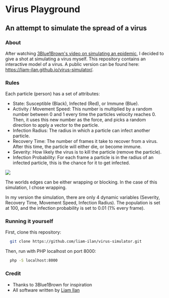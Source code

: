 # Virus Playground
## An attempt to simulate the spread of a virus

### About
After watching [3Blue1Brown's video on simulating an epidemic](https://youtu.be/gxAaO2rsdIs), I decided to give a shot at simulating a virus myself. This repository contains an interactive model of a virus. A public version can be found here: https://liam-ilan.github.io/virus-simulator/.

### Rules
Each particle (person) has a set of attributes:
- State: Susceptible (Black), Infected (Red), or Immune (Blue).
- Activity / Movement Speed: This number is multiplied by a random number between 0 and 1 every time the particles velocity reaches 0. Then, it uses this new number as the force, and picks a random direction to apply a vector to the particle.
- Infection Radius: The radius in which a particle can infect another particle.
- Recovery Time: The number of frames it take to recover from a virus. After this time, the particle will either die, or become immune.
- Severity: How likely the virus is to kill the particle (remove the particle).
- Infection Probability: For each frame a particle is in the radius of an infected particle, this is the chance for it to get infected.

![](./demo.gif)

The worlds edges can be either wrapping or blocking. In the case of this simulation, I chose wrapping.

In my version the simulation, there are only 4 dynamic variables (Severity, Recovery Time, Movement Speed, Infection Radius). The population is set at 100, and the infection probability is set to 0.01 (1% every frame).

### Running it yourself
First, clone this repository:
``` bash
  git clone https://github.com/liam-ilan/virus-simulator.git
```

Then, run with PHP localhost on port 8000:
``` bash
  php -S localhost:8000
```

### Credit
- Thanks to 3Blue1Brown for inspiration
- All software written by [Liam Ilan](https://liamilan.surge.sh)